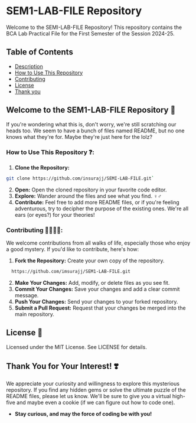 # SEM1-LAB-FILE Repository
Welcome to the SEMI-LAB-FILE Repository! This repository contains the BCA Lab Practical File for the First Semester of the Session 2024-25.

## Table of Contents
- [Description](#welcome-to-the-semi-lab-file-repository-)
- [How to Use This Repository](#how-to-use-this-repository-)
- [Contributing](#contributing-)
- [License](#license-)
- [Thank you](#thank-you-for-your-interest-️)

## Welcome to the SEM1-LAB-FILE Repository 🎉

If you're wondering what this is, don't worry, we're still scratching our heads too.  We seem to have a bunch of files named README, but no one knows what they're for. Maybe they're just here for the lolz? 


### How to Use This Repository ❓:

1. **Clone the Repository:** 
```sh
git clone https://github.com/insurajj/SEMI-LAB-FILE.git`
```
2. **Open:** Open the cloned repository in your favorite code editor.
3. **Explore:** Wander around the files and see what you find. ️‍♀️️‍♂️
4. **Contribute:** Feel free to add more README files, or if you're feeling adventurous, try to decipher the purpose of the existing ones. We're all ears (or eyes?) for your theories! 

### Contributing 🫱🏼‍🫲🏼:

We welcome contributions from all walks of life, especially those who enjoy a good mystery. If you'd like to contribute, here's how:

1. **Fork the Repository:** Create your own copy of the repository.
 ```sh
   https://github.com/imsurajj/SEM1-LAB-FILE.git
   ``` 
2. **Make Your Changes:** Add, modify, or delete files as you see fit. 
3. **Commit Your Changes:** Save your changes and add a clear commit message. 
4. **Push Your Changes:** Send your changes to your forked repository. 
5. **Submit a Pull Request:** Request that your changes be merged into the main repository. 

## License 🪪
Licensed under the MIT License. See LICENSE for details.

## Thank You for Your Interest! ❣️

We appreciate your curiosity and willingness to explore this mysterious repository. If you find any hidden gems or solve the ultimate puzzle of the README files, please let us know. We'll be sure to give you a virtual high-five and maybe even a cookie (if we can figure out how to code one). 

- **Stay curious, and may the force of coding be with you!**

